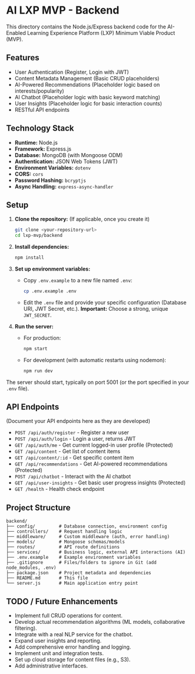 # AI LXP MVP - Backend


This directory contains the Node.js/Express backend code for the AI-Enabled Learning Experience Platform (LXP) Minimum Viable Product (MVP).

## Features

* User Authentication (Register, Login with JWT)
* Content Metadata Management (Basic CRUD placeholders)
* AI-Powered Recommendations (Placeholder logic based on interests/popularity)
* AI Chatbot (Placeholder logic with basic keyword matching)
* User Insights (Placeholder logic for basic interaction counts)
* RESTful API endpoints

## Technology Stack

* **Runtime:** Node.js
* **Framework:** Express.js
* **Database:** MongoDB (with Mongoose ODM)
* **Authentication:** JSON Web Tokens (JWT)
* **Environment Variables:** `dotenv`
* **CORS:** `cors`
* **Password Hashing:** `bcryptjs`
* **Async Handling:** `express-async-handler`

## Setup

1.  **Clone the repository:** (If applicable, once you create it)
    ```bash
    git clone <your-repository-url>
    cd lxp-mvp/backend
    ```
2.  **Install dependencies:**
    ```bash
    npm install
    ```
3.  **Set up environment variables:**
    * Copy `.env.example` to a new file named `.env`:
        ```bash
        cp .env.example .env
        ```
    * Edit the `.env` file and provide your specific configuration (Database URI, JWT Secret, etc.).
        **Important:** Choose a strong, unique `JWT_SECRET`.

4.  **Run the server:**
    * For production:
        ```bash
        npm start
        ```
    * For development (with automatic restarts using nodemon):
        ```bash
        npm run dev
        ```

The server should start, typically on port 5001 (or the port specified in your `.env` file).

## API Endpoints

(Document your API endpoints here as they are developed)

* `POST /api/auth/register` - Register a new user
* `POST /api/auth/login` - Login a user, returns JWT
* `GET /api/auth/me` - Get current logged-in user profile (Protected)
* `GET /api/content` - Get list of content items
* `GET /api/content/:id` - Get specific content item
* `GET /api/recommendations` - Get AI-powered recommendations (Protected)
* `POST /api/chatbot` - Interact with the AI chatbot
* `GET /api/user-insights` - Get basic user progress insights (Protected)
* `GET /health` - Health check endpoint

## Project Structure

```
backend/
├── config/         # Database connection, environment config
├── controllers/    # Request handling logic
├── middleware/     # Custom middleware (auth, error handling)
├── models/         # Mongoose schemas/models
├── routes/         # API route definitions
├── services/       # Business logic, external API interactions (AI)
├── .env.example    # Example environment variables
├── .gitignore      # Files/folders to ignore in Git (add node_modules, .env)
├── package.json    # Project metadata and dependencies
├── README.md       # This file
└── server.js       # Main application entry point
```

## TODO / Future Enhancements

* Implement full CRUD operations for content.
* Develop actual recommendation algorithms (ML models, collaborative filtering).
* Integrate with a real NLP service for the chatbot.
* Expand user insights and reporting.
* Add comprehensive error handling and logging.
* Implement unit and integration tests.
* Set up cloud storage for content files (e.g., S3).
* Add administrative interfaces.
